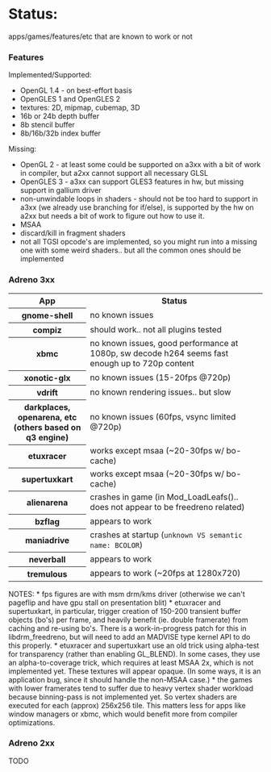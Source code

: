# Status:
apps/games/features/etc that are known to work or not

### Features
Implemented/Supported:
* OpenGL 1.4 - on best-effort basis
* OpenGLES 1 and OpenGLES 2
* textures: 2D, mipmap, cubemap, 3D
* 16b or 24b depth buffer
* 8b stencil buffer
* 8b/16b/32b index buffer

Missing:
* OpenGL 2 - at least some could be supported on a3xx with a bit of work in compiler, but a2xx cannot support all necessary GLSL
* OpenGLES 3 - a3xx can support GLES3 features in hw, but missing support in gallium driver
* non-unwindable loops in shaders - should not be too hard to support in a3xx (we already use branching for if/else), is supported by the hw on a2xx but needs a bit of work to figure out how to use it.
* MSAA
* discard/kill in fragment shaders
* not all TGSI opcode's are implemented, so you might run into a missing one with some weird shaders.. but all the common ones should be implemented

### Adreno 3xx
<table>
 <tr><th>App</th><th>Status</th></tr>
 <tr>
    <th>gnome-shell</th>
    <td>no known issues</td>
 </tr>
 <tr>
   <th>compiz</th>
   <td>should work.. not all plugins tested</td>
 </tr>
 <tr>
   <th>xbmc</th>
   <td>no known issues, good performance at 1080p, sw decode h264 seems fast enough up to 720p content</td>
 </tr>
 <tr>
   <th>xonotic-glx</th>
   <td>no known issues (15-20fps @720p)</td>
 </tr>
 <tr>
   <th>vdrift</th>
   <td>no known rendering issues.. but slow</td>
 </tr>
 <tr>
   <th>darkplaces, openarena, etc<br>(others based on q3 engine)</td>
   <td>no known issues (60fps, vsync limited @720p)</th>
 <tr>
   <th>etuxracer</th>
   <td>works except msaa (~20-30fps w/ bo-cache)</td>
 </tr>
 <tr>
   <th>supertuxkart</th>
   <td>works except msaa (~20-30fps w/ bo-cache)</td>
 </tr>
 <tr>
   <th>alienarena</th>
   <td>crashes in game (in Mod_LoadLeafs().. does not appear to be freedreno related)</td>
 </tr>
 <tr>
   <th>bzflag</th>
   <td>appears to work</td>
 </tr>
 <tr>
   <th>maniadrive</th>
   <td>crashes at startup (<code>unknown VS semantic name: BCOLOR</code>)</td>
 </tr>
 <tr>
   <th>neverball</th>
   <td>appears to work</td>
 </tr>
 <tr>
   <th>tremulous</th>
   <td>appears to work (~20fps at 1280x720)</td>
 </tr>
</table>
NOTES:
* fps figures are with msm drm/kms driver (otherwise we can't pageflip and have gpu stall on presentation blit)
* etuxracer and supertuxkart, in particular, trigger creation of 150-200 transient buffer objects (bo's) per frame, and heavily benefit (ie. double framerate) from caching and re-using bo's.  There is a work-in-progress patch for this in libdrm_freedreno, but will need to add an MADVISE type kernel API to do this properly.
* etuxracer and supertuxkart use an old trick using alpha-test for transparency (rather than enabling GL_BLEND).  In some cases, they use an alpha-to-coverage trick, which requires at least MSAA 2x, which is not implemented yet.  These textures will appear opaque.  (In some ways, it is an application bug, since it should handle the non-MSAA case.)
* the games with lower framerates tend to suffer due to heavy vertex shader workload because binning-pass is not implemented yet.  So vertex shaders are executed for each (approx) 256x256 tile.  This matters less for apps like window managers or xbmc, which would benefit more from compiler optimizations.

### Adreno 2xx
TODO
